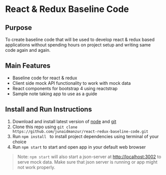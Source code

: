 # React & Redux Baseline Code
## Purpose
To create baseline code that will be used to develop react & redux based applications without spending hours on project setup and writing same code again and again.
## Main Features
  * Baseline code for react & redux
  * Client side mock API functionality to work with mock data
  * React components for bootstrap 4 using reactstrap
  * Sample note taking app to use as a guide
## Install and Run Instructions
1. Download and install latest version of [node](https://nodejs.org/en/) and [git](https://git-scm.com/downloads)
2. Clone this repo using ```git clone https://github.com/junaidmanzur/react-redux-baseline-code.git```
3. Run ```npm install ``` to install project dependencies using terminal of your choice
4. Run ```npm start``` to start and open app in your default web browser
> Note: ```npm start``` will also start a json-server at [http://localhost:3002](http://localhost:3002) to serve mock data. Make sure that json server is running or app might not work properly.
